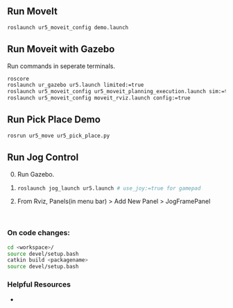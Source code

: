 ## Run MoveIt
```bash
roslaunch ur5_moveit_config demo.launch 
```

## Run Moveit with Gazebo
Run commands in seperate terminals.
```bash
roscore
roslaunch ur_gazebo ur5.launch limited:=true
roslaunch ur5_moveit_config ur5_moveit_planning_execution.launch sim:=true limited:=true
roslaunch ur5_moveit_config moveit_rviz.launch config:=true
```

## Run Pick Place Demo
```bash
rosrun ur5_move ur5_pick_place.py
```

## Run Jog Control
0. Run Gazebo.
1. 
    ```bash
    roslaunch jog_launch ur5.launch # use_joy:=true for gamepad
    ```
2. From Rviz, Panels(in menu bar) > Add New Panel > JogFramePanel

<br>

### On code changes:
```bash
cd <workspace>/
source devel/setup.bash
catkin build <packagename>
source devel/setup.bash
```

### Helpful Resources
-